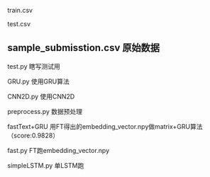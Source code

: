train.csv

test.csv

sample_submisstion.csv
原始数据
----------------------------------
test.py 瞎写测试用

GRU.py 使用GRU算法

CNN2D.py 使用CNN2D

preprocess.py 数据预处理

fastText+GRU 用FT得出的embedding_vector.npy做matrix+GRU算法（score:0.9828）

fast.py FT跑embedding_vector.npy

simpleLSTM.py 单LSTM跑

